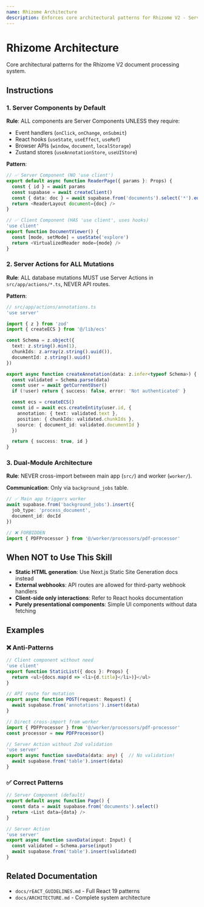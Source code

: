 ```yaml
---
name: Rhizome Architecture
description: Enforces core architectural patterns for Rhizome V2 - Server Components by default, Server Actions for all mutations, and dual-module separation between Next.js app and Node.js worker. Use when creating pages, components, Server Actions, or reviewing architecture compliance. Trigger keywords: Server Component, Client Component, use client, Server Action, use server, src/app/actions, worker module, background_jobs, dual-module, Next.js, React 19.
---
```


# Rhizome Architecture

Core architectural patterns for the Rhizome V2 document processing system.

## Instructions

### 1. Server Components by Default

**Rule**: ALL components are Server Components UNLESS they require:
- Event handlers (`onClick`, `onChange`, `onSubmit`)
- React hooks (`useState`, `useEffect`, `useRef`)
- Browser APIs (`window`, `document`, `localStorage`)
- Zustand stores (`useAnnotationStore`, `useUIStore`)

**Pattern**:
```typescript
// ✅ Server Component (NO 'use client')
export default async function ReaderPage({ params }: Props) {
  const { id } = await params
  const supabase = await createClient()
  const { data: doc } = await supabase.from('documents').select('*').eq('id', id).single()
  return <ReaderLayout document={doc} />
}

// ✅ Client Component (HAS 'use client', uses hooks)
'use client'
export function DocumentViewer() {
  const [mode, setMode] = useState('explore')
  return <VirtualizedReader mode={mode} />
}
```

### 2. Server Actions for ALL Mutations

**Rule**: ALL database mutations MUST use Server Actions in `src/app/actions/*.ts`, NEVER API routes.

**Pattern**:
```typescript
// src/app/actions/annotations.ts
'use server'

import { z } from 'zod'
import { createECS } from '@/lib/ecs'

const Schema = z.object({
  text: z.string().min(1),
  chunkIds: z.array(z.string().uuid()),
  documentId: z.string().uuid()
})

export async function createAnnotation(data: z.infer<typeof Schema>) {
  const validated = Schema.parse(data)
  const user = await getCurrentUser()
  if (!user) return { success: false, error: 'Not authenticated' }

  const ecs = createECS()
  const id = await ecs.createEntity(user.id, {
    annotation: { text: validated.text },
    position: { chunkIds: validated.chunkIds },
    source: { document_id: validated.documentId }
  })

  return { success: true, id }
}
```

### 3. Dual-Module Architecture

**Rule**: NEVER cross-import between main app (`src/`) and worker (`worker/`).

**Communication**: Only via `background_jobs` table.

```typescript
// ✅ Main app triggers worker
await supabase.from('background_jobs').insert({
  job_type: 'process_document',
  document_id: docId
})

// ❌ FORBIDDEN
import { PDFProcessor } from '@/worker/processors/pdf-processor'
```

## When NOT to Use This Skill

- **Static HTML generation**: Use Next.js Static Site Generation docs instead
- **External webhooks**: API routes are allowed for third-party webhook handlers
- **Client-side only interactions**: Refer to React hooks documentation
- **Purely presentational components**: Simple UI components without data fetching

## Examples

### ❌ Anti-Patterns

```typescript
// Client component without need
'use client'
export function StaticList({ docs }: Props) {
  return <ul>{docs.map(d => <li>{d.title}</li>)}</ul>
}

// API route for mutation
export async function POST(request: Request) {
  await supabase.from('annotations').insert(data)
}

// Direct cross-import from worker
import { PDFProcessor } from '@/worker/processors/pdf-processor'
const processor = new PDFProcessor()

// Server Action without Zod validation
'use server'
export async function saveData(data: any) {  // No validation!
  await supabase.from('table').insert(data)
}
```

### ✅ Correct Patterns

```typescript
// Server Component (default)
export default async function Page() {
  const data = await supabase.from('documents').select()
  return <List data={data} />
}

// Server Action
'use server'
export async function saveData(input: Input) {
  const validated = Schema.parse(input)
  await supabase.from('table').insert(validated)
}
```

## Related Documentation

- `docs/rEACT_GUIDELINES.md` - Full React 19 patterns
- `docs/ARCHITECTURE.md` - Complete system architecture
